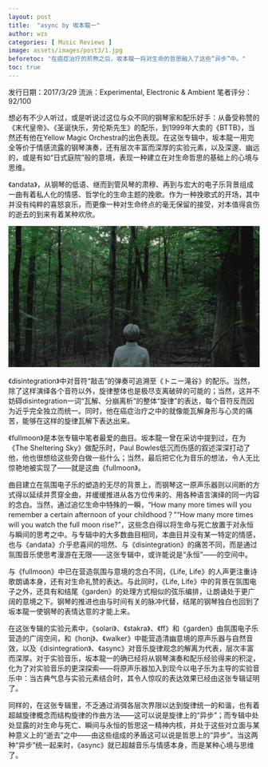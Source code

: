 ```yaml
---
layout: post
title:  "async by 坂本龍一"
author: wzs
categories: [ Music Reviews ]
image: assets/images/post3/1.jpg
beforetoc: "在癌症治疗的煎熬之后，坂本龍一将对生命的哲思融入了这些“异步”中。"
toc: true
---
```

发行日期：2017/3/29
流派：Experimental, Electronic & Ambient
笔者评分：92/100

想必有不少人听过，或是听说过这位与众不同的钢琴家和配乐好手：从备受称赞的《末代皇帝》、《圣诞快乐，劳伦斯先生》的配乐，到1999年大卖的《BTTB》，当然还有他在Yellow Magic Orchestra的出色表现。在这张专辑中，坂本龍一用完全等价于情感流露的钢琴演奏，还有层次丰富而深厚的实验元素，以及深邃、幽远的，或是有如“日式庭院”般的意境，表现一种建立在对生命哲思的基础上的心境与思维。

《andata》，从钢琴的低语、继而到管风琴的肃穆、再到与宏大的电子乐背景组成一曲有着私人化的情感、哲学化的生命主题的挽歌。作为一种挽歌式的开场，其中并没有纯粹的喜怒哀乐，而更像一种对生命终点的毫无保留的接受，对本值得哀伤的逝去的到来有着某种欢欣。

![(图片来自《终曲》)](https://github.com/wzs-zwdxsky/wzs-zwdxsky.github.io/blob/main/assets/images/post3/2.jpg?raw=true)

《disintegration》中对音符“敲击”的弹奏可追溯至《トニー滝谷》的配乐。当然，除了这样演绎各个音符以外，旋律整体也是极尽支离破碎的可能的；当然，这并不妨碍disintegration一词“瓦解、分崩离析”的整体“旋律”的表达，每个音符反而因为近乎完全独立而统一。同时，他在癌症治疗之中的就像能瓦解身形与心灵的痛苦，能够在这样的旋律瓦解下表达出来。

《fullmoon》是本张专辑中笔者最爱的曲目。坂本龍一曾在采访中提到过，在为《The Sheltering Sky》做配乐时，Paul Bowles低沉而伤感的叙述深深打动了他，他也很想给这些旁白做一些什么；当然，最后把它化为音乐的想法，令人无比惊艳地被实现了——就是这曲《fullmoon》。

曲目建立在氛围电子乐的塑造的无尽的背景上，而钢琴这一原声乐器则以间断的方式得以延续并贯穿全曲，并缓缓推进从各方位传来的、用各种语言演绎的同一内容的念白。当然，通过追忆生命中特殊的一瞬，“How many more times will you remember a certain afternoon of your childhood？”“How many more times will you watch the full moon rise?”，这些念白得以将生命与死亡放置于对永恒与瞬间的思考之中。与专辑中的大多数曲目相同，本曲目并没有某一特定的情感，也与《andata》介乎悲喜间的坦然、与《disintegration》的痛苦不同，而是通过氛围音乐使思考漫游在无限——这张专辑中，或许能说是“永恒”——的空间中。

与《fullmoon》中已在营造氛围与意境的念白不同，《Life, Life》的人声更注重诗歌朗诵本身，还有对生命礼赞的表达。与此同时，《Life, Life》中的背景在氛围电子之外，还具有和结尾《garden》的处理方式相似的弦乐编排，让朗诵处于更广阔的意境之下。钢琴的推进也由与时间有关的脉冲代替，结尾的钢琴独白也回到了坂本龍一使钢琴的表情达意的才能上来。

在这张专辑的实验元素中，《solari》、《stakra》、《ff》和《garden》由氛围电子乐营造的广阔空间，和《honj》、《walker》中能营造清幽意境的原声乐器与自然音效，以及《disintegration》、《async》对音乐旋律观念的解离为代表，层次丰富而深厚。对于实验音乐，坂本龍一的确已经将从钢琴演奏和配乐经验得来的积淀，化为了对实验音乐的更深探索——将原声乐器加入到现今以电子乐为主导的实验音乐中：当古典气息与实验元素结合时，其令人惊叹的表达效果已经由这张专辑证明了。

同样的，在这张专辑里，不乏通过消弭各层次界限以达到旋律统一的和谐，也有着超越旋律概念而结构旋律的作曲方法——这可以说是旋律上的“异步”；而专辑中处处显露的对生命与死亡、瞬间与永恒的哲思这一精神内核，并处于这些对立面与某种意义上的“逝去”之中——由这些组成的矛盾这可以说是哲思上的“异步”。当这两种“异步”统一起来时，《async》就已超越音乐与情感本身，而是某种心境与思维了。